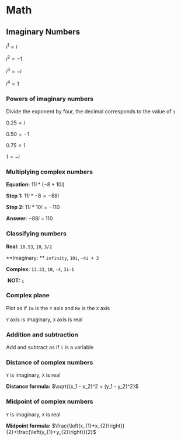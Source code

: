 # Math

## Imaginary Numbers 



$i^1 = i$

$i^2 = -1$

$i^3 = -i$

$i^4 = 1$



### Powers of imaginary numbers

<!--8/22/20-->

Divide the exponent by four, the decimal corresponds to the value of `i`

$0.25 = i$

$0.50=-1$

$0.75 = 1$

$1 = -i$



### Multiplying complex numbers

<!--8/22/20-->

**Equation:** $11i * ( -8 + 10i )$

**Step 1:** $11i * -8 = -88i$

**Step 2:** $11i * 10i = -110$

**Answer:** $-88i -110$



### Classifying numbers

<!--8/22/20-->

**Real:** `18.53`, `10`, `3/2`

**Imaginary: ** `infinity`, `10i`, `-4i + 2`

**Complex:** `13.32`, `10`, `-4`, `3i-1`

​	**NOT:** `i`



### Complex plane

<!--8/22/20-->

Plot as if `Im` is the `Y` axis and `Re` is the `X` axis

`Y` axis is imaginary, `X` axis is real

  

### Addition and subtraction

<!--8/22/20-->

Add and subtract as if `i` is a variable



### Distance of complex numbers

<!--8/22/20-->

`Y` is imaginary, `X` is real

**Distance formula:** $\sqrt{(x_1 - x_2)^2 + (y_1 - y_2)^2}$



### Midpoint of complex numbers

<!--8/22/20-->

`Y` is imaginary, `X` is real

**Midpoint formula:** $\frac{\left(x_{1}+x_{2}\right)}{2}+\frac{\left(y_{1}+y_{2}\right)}{2}$




